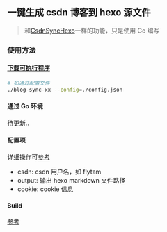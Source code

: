 ## 一键生成 csdn 博客到 hexo 源文件

> 和[CsdnSyncHexo](https://github.com/flytam/CsdnSyncHexo)一样的功能，只是使用 Go 编写

### 使用方法

#### [下载可执行程序](https://github.com/flytam/blog-sync/releases/tag/1.0.0)

```bash
# 如通过配置文件
./blog-sync-xx --config=./config.json
```

#### 通过 Go 环境

待更新..

#### 配置项

详细操作可[参考](https://github.com/flytam/blog/issues/14)

- csdn: csdn 用户名，如 flytam
- output: 输出 hexo markdown 文件路径
- cookie: cookie 信息

#### Build

[参考](./Makefile)
